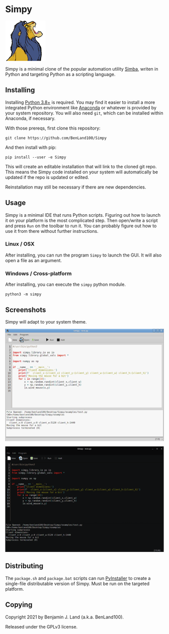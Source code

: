 # Simpy

![Simpy](simpy/icons/simpy_128x128.png)

Simpy is a minimal clone of the popular automation utility 
[Simba](https://github.com/MerlijnWajer/Simba), writen in Python and targeting 
Python as a scripting language. 

## Installing

Installing [Python 3.8+](https://www.python.org/downloads/) is required. You may
find it easier to install a more integrated Python environment like 
[Anaconda](https://www.anaconda.com/products/distribution) or whatever is 
provided by your system repository. You will also need `git`, which can be
installed within Anaconda, if necessary.

With those prereqs, first clone this repository:

```
git clone https://github.com/BenLand100/Simpy
```

And then install with pip:

```
pip install --user -e Simpy
```

This will create an editable installation that will link to the cloned git repo. 
This means the Simpy code installed on your system will automatically be updated
if the repo is updated or edited.

Reinstallation may still be necessary if there are new dependencies.

## Usage


Simpy is a minimal IDE that runs Python scripts. Figuring out how to launch it 
on your platform is the most complicated step. Then open/write a script and press 
`Run` on the toolbar to run it. You can probably figure out how to use it from 
there without further instructions.

### Linux / OSX

After installing, you can run the program `Simpy` to launch the GUI. It will 
also open a file as an argument. 

### Windows / Cross-platform

After installing, you can execute the `simpy` python module.

```
python3 -m simpy
```

## Screenshots

Simpy will adapt to your system theme.

![Simpy on a light theme](screenshots/simpy_light.png)

![Simpy on a dark theme](screenshots/simpy_dark.png)

## Distributing

The `package.sh` and `package.bat` scripts can run [PyInstaller](https://pyinstaller.org/en/stable/)
to create a single-file distributable version of Simpy. Must be run on the 
targeted platform.

## Copying

Copyright 2021 by Benjamin J. Land (a.k.a. BenLand100). 

Released under the GPLv3 license.
